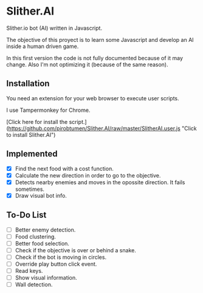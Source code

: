 # Slither.AI
Slither.io bot (AI) written in Javascript.

The objective of this proyect is to learn some Javascript and develop an AI inside a human driven game.

In this first version the code is not fully documented because of it may change. Also I'm not optimizing it (because of the same reason).

## Installation

You need an extension for your web browser to execute user scripts.

I use Tampermonkey for Chrome.

[Click here for install the script.] (https://github.com/pirobtumen/Slither.AI/raw/master/SlitherAI.user.js "Click to install Slither.AI")

## Implemented

- [x] Find the next food with a cost function.
- [x] Calculate the new direction in order to go to the objective.
- [x] Detects nearby enemies and moves in the opossite direction. It fails sometimes.
- [x] Draw visual bot info.

## To-Do List

- [ ] Better enemy detection.
- [ ] Food clustering.
- [ ] Better food selection.
- [ ] Check if the objective is over or behind a snake.
- [ ] Check if the bot is moving in circles.
- [ ] Override play button click event.
- [ ] Read keys.
- [ ] Show visual information.
- [ ] Wall detection.
